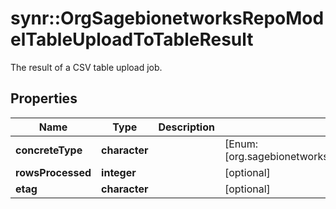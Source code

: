 # synr::OrgSagebionetworksRepoModelTableUploadToTableResult

The result of a CSV table upload job.

## Properties
Name | Type | Description | Notes
------------ | ------------- | ------------- | -------------
**concreteType** | **character** |  | [Enum: [org.sagebionetworks.repo.model.table.UploadToTableResult]] 
**rowsProcessed** | **integer** |  | [optional] 
**etag** | **character** |  | [optional] 


